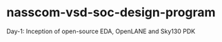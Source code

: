 # nasscom-vsd-soc-design-program

<summary>Day-1: Inception of open-source EDA, OpenLANE and Sky130 PDK</summary>
